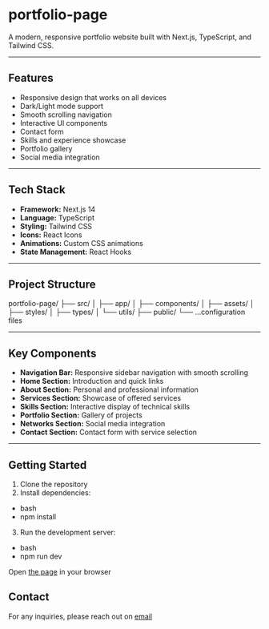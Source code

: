 # portfolio-page

A modern, responsive portfolio website built with Next.js, TypeScript, and Tailwind CSS.

***

## Features

- Responsive design that works on all devices
- Dark/Light mode support
- Smooth scrolling navigation
- Interactive UI components
- Contact form
- Skills and experience showcase
- Portfolio gallery
- Social media integration

***

## Tech Stack

- **Framework:** Next.js 14
- **Language:** TypeScript
- **Styling:** Tailwind CSS
- **Icons:** React Icons
- **Animations:** Custom CSS animations
- **State Management:** React Hooks

***

## Project Structure

portfolio-page/
├── src/
│   ├── app/
│   ├── components/
│   ├── assets/
│   ├── styles/
│   ├── types/
│   └── utils/
├── public/
└── ...configuration files

***

## Key Components

- **Navigation Bar:** Responsive sidebar navigation with smooth scrolling
- **Home Section:** Introduction and quick links
- **About Section:** Personal and professional information
- **Services Section:** Showcase of offered services
- **Skills Section:** Interactive display of technical skills
- **Portfolio Section:** Gallery of projects
- **Networks Section:** Social media integration
- **Contact Section:** Contact form with service selection

***

## Getting Started

1. Clone the repository
2. Install dependencies:

- bash
- npm install

3. Run the development server:

- bash
- npm run dev

Open [the page](http://localhost:3000) in your browser

## Contact

For any inquiries, please reach out on [email](pitsukhavladislav@gmail.com)
